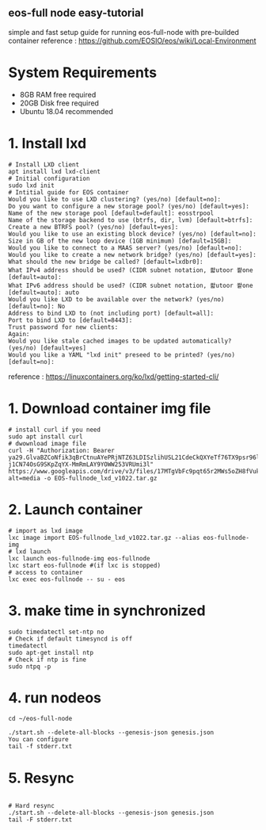 ## eos-full node easy-tutorial
simple and fast setup guide for running eos-full-node with pre-builded container
reference : https://github.com/EOSIO/eos/wiki/Local-Environment

# System Requirements
- 8GB RAM free required
- 20GB Disk free required
- Ubuntu 18.04 recommended 

# 1. Install lxd 

```console
# Install LXD client
apt install lxd lxd-client
# Initial configuration 
sudo lxd init
# Intitial guide for EOS container
Would you like to use LXD clustering? (yes/no) [default=no]:
Do you want to configure a new storage pool? (yes/no) [default=yes]:
Name of the new storage pool [default=default]: eosstrpool
Name of the storage backend to use (btrfs, dir, lvm) [default=btrfs]:
Create a new BTRFS pool? (yes/no) [default=yes]:
Would you like to use an existing block device? (yes/no) [default=no]:
Size in GB of the new loop device (1GB minimum) [default=15GB]:
Would you like to connect to a MAAS server? (yes/no) [default=no]:
Would you like to create a new network bridge? (yes/no) [default=yes]:
What should the new bridge be called? [default=lxdbr0]:
What IPv4 address should be used? (CIDR subnet notation, 쏿utoor 쐍one [default=auto]:
What IPv6 address should be used? (CIDR subnet notation, 쏿utoor 쐍one [default=auto]: auto
Would you like LXD to be available over the network? (yes/no) [default=no]: No
Address to bind LXD to (not including port) [default=all]:
Port to bind LXD to [default=8443]:
Trust password for new clients:
Again:
Would you like stale cached images to be updated automatically? (yes/no) [default=yes]
Would you like a YAML "lxd init" preseed to be printed? (yes/no) [default=no]:
```
reference :  https://linuxcontainers.org/ko/lxd/getting-started-cli/


# 1. Download container img file

```console
# install curl if you need
sudo apt install curl
# dwownload image file
curl -H "Authorization: Bearer ya29.GlvaBZCoNfik3qBrCtnuAYePRjNTZ63LDISzlihUSL21CdeCkQXYeTf76TX9psr96lu7KVJSuBEjXEfiOSj-j1CN74OsG9SKpZqYX-MmRmLAY9YOWW253VRUmi3l" https://www.googleapis.com/drive/v3/files/17MTgVbFc9pqt65r2MWs5oZH8fVukh_h-?alt=media -o EOS-fullnode_lxd_v1022.tar.gz

```

# 2. Launch container 

```console
# import as lxd image
lxc image import EOS-fullnode_lxd_v1022.tar.gz --alias eos-fullnode-img
# lxd launch
lxc launch eos-fullnode-img eos-fullnode
lxc start eos-fullnode #(if lxc is stopped)
# access to container
lxc exec eos-fullnode -- su - eos
```

# 3. make time in synchronized  

```console
sudo timedatectl set-ntp no
# Check if default timesyncd is off
timedatectl
sudo apt-get install ntp
# Check if ntp is fine
sudo ntpq -p
```

# 4. run nodeos

```console
cd ~/eos-full-node

./start.sh --delete-all-blocks --genesis-json genesis.json
You can configure
tail -f stderr.txt
```

# 5. Resync

```console

# Hard resync
./start.sh --delete-all-blocks --genesis-json genesis.json
tail -F stderr.txt
```

